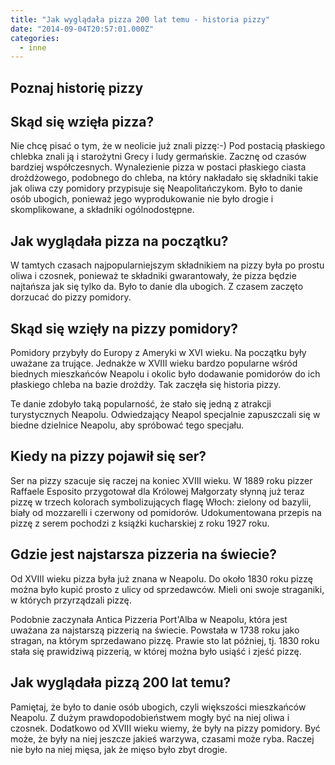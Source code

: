 ```yaml
---
title: "Jak wyglądała pizza 200 lat temu - historia pizzy"
date: "2014-09-04T20:57:01.000Z"
categories: 
  - inne
---
```


## Poznaj historię pizzy

## Skąd się wzięła pizza?

Nie chcę pisać o tym, że w neolicie już znali pizzę:-) Pod postacią płaskiego chlebka znali ją i starożytni Grecy i ludy germańskie. Zacznę od czasów bardziej współczesnych. Wynalezienie pizza w postaci płaskiego ciasta drożdżowego, podobnego do chleba, na który nakładało się składniki takie jak oliwa czy pomidory przypisuje się Neapolitańczykom. Było to danie osób ubogich, ponieważ jego wyprodukowanie nie było drogie i skomplikowane, a składniki ogólnodostępne.

## Jak wyglądała pizza na początku?

W tamtych czasach najpopularniejszym składnikiem na pizzy była po prostu oliwa i czosnek, ponieważ te składniki gwarantowały, że pizza będzie najtańsza jak się tylko da. Było to danie dla ubogich. Z czasem zaczęto dorzucać do pizzy pomidory.

## Skąd się wzięły na pizzy pomidory?

Pomidory przybyły do Europy z Ameryki w XVI wieku. Na początku były uważane za trujące. Jednakże w XVIII wieku bardzo popularne wśród biednych mieszkańców Neapolu i okolic było dodawanie pomidorów do ich płaskiego chleba na bazie drożdży. Tak zaczęła się historia pizzy.

Te danie zdobyło taką popularność, że stało się jedną z atrakcji turystycznych Neapolu. Odwiedzający Neapol specjalnie zapuszczali się w biedne dzielnice Neapolu, aby spróbować tego specjału.

## Kiedy na pizzy pojawił się ser?

Ser na pizzy szacuje się raczej na koniec XVIII wieku. W 1889 roku pizzer Raffaele Esposito przygotował dla Królowej Małgorzaty słynną już teraz pizzę w trzech kolorach symbolizujących flagę Włoch: zielony od bazylii, biały od mozzarelli i czerwony od pomidorów. Udokumentowana przepis na pizzę z serem pochodzi z książki kucharskiej z roku 1927 roku.

## Gdzie jest najstarsza pizzeria na świecie?

Od XVIII wieku pizza była już znana w Neapolu. Do około 1830 roku pizzę można było kupić prosto z ulicy od sprzedawców. Mieli oni swoje straganiki, w których przyrządzali pizzę.

Podobnie zaczynała Antica Pizzeria Port'Alba w Neapolu, która jest uważana za najstarszą pizzerią na świecie. Powstała w 1738 roku jako stragan, na którym sprzedawano pizzę. Prawie sto lat później, tj. 1830 roku stała się prawidziwą pizzerią, w której można było usiąść i zjeść pizzę.

## Jak wyglądała pizzą 200 lat temu?

Pamiętaj, że było to danie osób ubogich, czyli większości mieszkańców Neapolu. Z dużym prawdopodobieństwem mogły być na niej oliwa i czosnek. Dodatkowo od XVIII wieku wiemy, że były na pizzy pomidory. Być może, że były na niej jeszcze jakieś warzywa, czasami może ryba. Raczej nie było na niej mięsa, jak że mięso było zbyt drogie.
